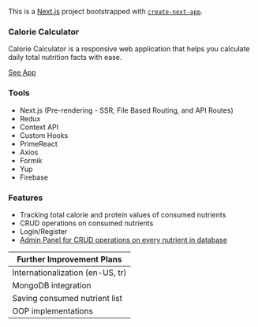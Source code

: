 This is a [Next.js](https://nextjs.org/) project bootstrapped with [`create-next-app`](https://github.com/vercel/next.js/tree/canary/packages/create-next-app).

### Calorie Calculator

Calorie Calculator is a responsive web application that helps you calculate daily total nutrition facts with ease.

[See App](https://calorie-calculator-next.vercel.app/)

### Tools

- Next.js (Pre-rendering - SSR, File Based Routing, and API Routes)
- Redux
- Context API
- Custom Hooks
- PrimeReact
- Axios
- Formik
- Yup
- Firebase

### Features

- Tracking total calorie and protein values of consumed nutrients
- CRUD operations on consumed nutrients
- Login/Register
- [Admin Panel for CRUD operations on every nutrient in database](/assets/images)

| Further Improvement Plans        |
| -------------------------------- |
| Internationalization (en-US, tr) |
| MongoDB integration              |
| Saving consumed nutrient list    |
| OOP implementations              |
